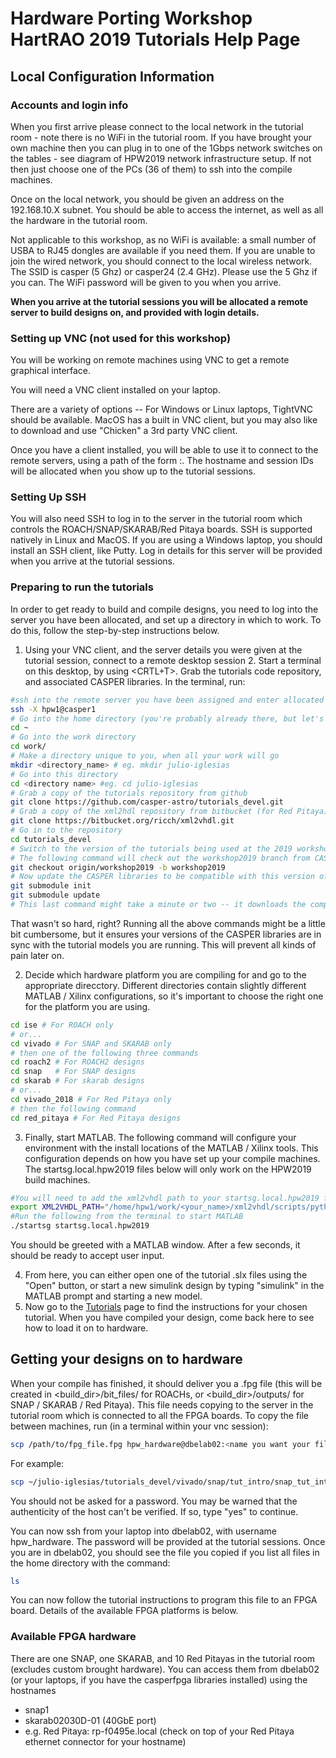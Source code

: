# Hardware Porting Workshop HartRAO 2019 Tutorials Help Page

## Local Configuration Information

### Accounts and login info
When you first arrive please connect to the local network in the tutorial room - note there is no WiFi in the tutorial room. If you have brought your own machine then you can plug in to one of the 1Gbps network switches on the tables - see diagram of HPW2019 network infrastructure setup. If not then just choose one of the PCs (36 of them) to ssh into the compile machines.

Once on the local network, you should be given an address on the 192.168.10.X subnet. You should be able to access the internet, as well as all the hardware in the tutorial room.

Not applicable to this workshop, as no WiFi is available: a small number of USBA to RJ45 dongles are available if you need them. If you are unable to join the wired network, you should connect to the local wireless network. The SSID is casper (5 Ghz) or casper24 (2.4 GHz). Please use the 5 Ghz if you can. The WiFi password will be given to you when you arrive.


**When you arrive at the tutorial sessions you will be allocated a remote server to build designs on, and provided with login details.**

### Setting up VNC (not used for this workshop)
You will be working on remote machines using VNC to get a remote graphical interface.

You will need a VNC client installed on your laptop.

There are a variety of options -- For Windows or Linux laptops, TightVNC should be available. MacOS has a built in VNC client, but you may also like to download and use "Chicken" a 3rd party VNC client.

Once you have a client installed, you will be able to use it to connect to the remote servers, using a path of the form <remote hostname>:<session ID>. The hostname and session IDs will be allocated when you show up to the tutorial sessions.

### Setting Up SSH
You will also need SSH to log in to the server in the tutorial room which controls the ROACH/SNAP/SKARAB/Red Pitaya boards. SSH is supported natively in Linux and MacOS. If you are using a Windows laptop, you should install an SSH client, like Putty. Log in details for this server will be provided when you arrive at the tutorial sessions.

### Preparing to run the tutorials
In order to get ready to build and compile designs, you need to log into the server you have been allocated, and set up a directory in which to work. To do this, follow the step-by-step instructions below.

1. Using your VNC client, and the server details you were given at the tutorial session, connect to a remote desktop session 2. Start a terminal on this desktop, by using <CRTL+T>. Grab the tutorials code repository, and associated CASPER libraries. In the terminal, run:
```bash
#ssh into the remote server you have been assigned and enter allocated password (e.g. hpw1@casper1)
ssh -X hpw1@casper1
# Go into the home directory (you're probably already there, but let's make sure)
cd ~
# Go into the work directory
cd work/
# Make a directory unique to you, when all your work will go
mkdir <directory_name> # eg. mkdir julio-iglesias
# Go into this directory
cd <directory name> #eg. cd julio-iglesias
# Grab a copy of the tutorials repository from github
git clone https://github.com/casper-astro/tutorials_devel.git
# Grab a copy of the xml2hdl repository from bitbucket (for Red Pitaya)
git clone https://bitbucket.org/ricch/xml2vhdl.git
# Go in to the repository
cd tutorials_devel
# Switch to the version of the tutorials being used at the 2019 workshop
# The following command will check out the workshop2019 branch from CASPER's github repo, and save it as a local branch, names "workshop2019"
git checkout origin/workshop2019 -b workshop2019
# Now update the CASPER libraries to be compatible with this version of the tutorials
git submodule init
git submodule update
# This last command might take a minute or two -- it downloads the complete CASPER library codebase.
```

That wasn't so hard, right? Running all the above commands might be a little bit cumbersome, but it ensures your versions of the CASPER libraries are in sync with the tutorial models you are running. This will prevent all kinds of pain later on.

2. Decide which hardware platform you are compiling for and go to the appropriate direcctory. Different directories contain slightly different MATLAB / Xilinx configurations, so it's important to choose the right one for the platform you are using.
```bash
cd ise # For ROACH only
# or...
cd vivado # For SNAP and SKARAB only
# then one of the following three commands
cd roach2 # For ROACH2 designs
cd snap   # For SNAP designs
cd skarab # For skarab designs
# or...
cd vivado_2018 # For Red Pitaya only
# then the following command
cd red_pitaya # For Red Pitaya designs
```

3. Finally, start MATLAB. The following command will configure your environment with the install locations of the MATLAB / Xilinx tools. This configuration depends on how you have set up your compile machines. The startsg.local.hpw2019 files below will only work on the HPW2019 build machines.
```bash
#You will need to add the xml2vhdl path to your startsg.local.hpw2019 file. Edit this file by using VIM or nano and add the install path of your xml2vhdl script:
export XML2VHDL_PATH="/home/hpw1/work/<your_name>/xml2vhdl/scripts/python/xml2vhdl-ox/xml2vhdl/"
#Run the following from the terminal to start MATLAB
./startsg startsg.local.hpw2019
```
You should be greeted with a MATLAB window. After a few seconds, it should be ready to accept user input.

4. From here, you can either open one of the tutorial .slx files using the "Open" button, or start a new simulink design by typing "simulink" in the MATLAB prompt and starting a new model.
5. Now go to the [Tutorials](https://casper-tutorials.readthedocs.io/en/latest/) page to find the instructions for your chosen tutorial. When you have compiled your design, come back here to see how to load it on to hardware.

## Getting your designs on to hardware
When your compile has finished, it should deliver you a .fpg file (this will be created in <build_dir>/bit_files/ for ROACHs, or <build_dir>/outputs/ for SNAP / SKARAB / Red Pitaya). This file needs copying to the server in the tutorial room which is connected to all the FPGA boards. To copy the file between machines, run (in a terminal within your vnc session):
```bash
scp /path/to/fpg_file.fpg hpw_hardware@dbelab02:<name you want your file to have>.fpg
```
For example:
```bash
scp ~/julio-iglesias/tutorials_devel/vivado/snap/tut_intro/snap_tut_intro/outputs/snap_tut_intro_2017-08-13_1508.fpg hpw_hardware@dbelab02:julio-iglesias_snap_intro.fpg
```
You should not be asked for a password. You may be warned that the authenticity of the host can't be verified. If so, type "yes" to continue.

You can now ssh from your laptop into dbelab02, with username hpw_hardware. The password will be provided at the tutorial sessions. Once you are in dbelab02, you should see the file you copied if you list all files in the home directory with the command:
```bash
ls
```
You can now follow the tutorial instructions to program this file to an FPGA board. Details of the available FPGA platforms is below.

### Available FPGA hardware
There are one SNAP, one SKARAB, and 10 Red Pitayas in the tutorial room (excludes custom brought hardware). You can access them from dbelab02 (or your laptops, if you have the casperfpga libraries installed) using the hostnames

* snap1
* skarab02030D-01 (40GbE port)
* e.g. Red Pitaya: rp-f0495e.local (check on top of your Red Pitaya ethernet connector for your hostname)